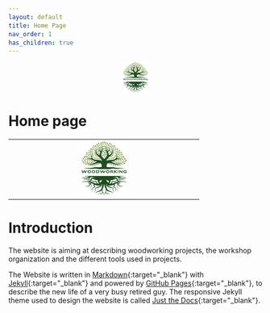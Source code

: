 ```yaml
---
layout: default
title: Home Page
nav_order: 1
has_children: true
---
```

<center>
<img src="media/Lignarius.png" width="10%" height="10%" align="middle"/>
</center>

#  Home page

|                                          |
|:---------------------------------------------------------:|
| <img src="media/Lignarius.png" width="25%" height="25%"/> |

# Introduction

The website is aiming at describing woodworking projects, 
the workshop organization and the different tools used in projects. 

The Website is written in [Markdown](https://www.markdownguide.org/){:target="_blank"} with 
[Jekyll](https://jekyllrb.com/){:target="_blank"} and powered by [GitHub Pages](https://pages.github.com/){:target="_blank"},
to describe the new life of a very busy retired guy. The responsive Jekyll theme 
used to design the website is called [Just the Docs](https://just-the-docs.com/){:target="_blank"}. 



